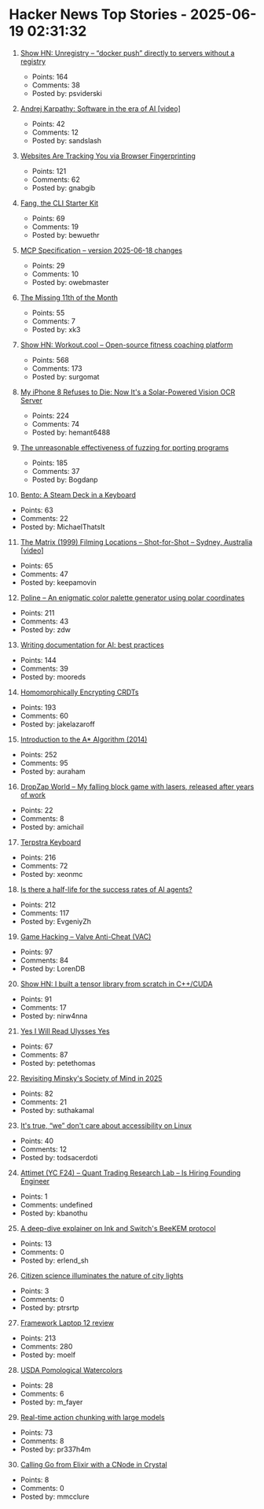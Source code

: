 # Hacker News Top Stories - 2025-06-19 02:31:32

1. [Show HN: Unregistry – “docker push” directly to servers without a registry](https://github.com/psviderski/unregistry)
   - Points: 164
   - Comments: 38
   - Posted by: psviderski

2. [Andrej Karpathy: Software in the era of AI [video]](https://www.youtube.com/watch?v=LCEmiRjPEtQ)
   - Points: 42
   - Comments: 12
   - Posted by: sandslash

3. [Websites Are Tracking You via Browser Fingerprinting](https://engineering.tamu.edu/news/2025/06/websites-are-tracking-you-via-browser-fingerprinting.html)
   - Points: 121
   - Comments: 62
   - Posted by: gnabgib

4. [Fang, the CLI Starter Kit](https://github.com/charmbracelet/fang)
   - Points: 69
   - Comments: 19
   - Posted by: bewuethr

5. [MCP Specification – version 2025-06-18 changes](https://modelcontextprotocol.io/specification/2025-06-18/changelog)
   - Points: 29
   - Comments: 10
   - Posted by: owebmaster

6. [The Missing 11th of the Month](https://drhagen.com/blog/the-missing-11th-of-the-month/)
   - Points: 55
   - Comments: 7
   - Posted by: xk3

7. [Show HN: Workout.cool – Open-source fitness coaching platform](https://github.com/Snouzy/workout-cool)
   - Points: 568
   - Comments: 173
   - Posted by: surgomat

8. [My iPhone 8 Refuses to Die: Now It's a Solar-Powered Vision OCR Server](https://terminalbytes.com/iphone-8-solar-powered-vision-ocr-server/)
   - Points: 224
   - Comments: 74
   - Posted by: hemant6488

9. [The unreasonable effectiveness of fuzzing for porting programs](https://rjp.io/blog/2025-06-17-unreasonable-effectiveness-of-fuzzing)
   - Points: 185
   - Comments: 37
   - Posted by: Bogdanp

10. [Bento: A Steam Deck in a Keyboard](https://github.com/lunchbox-computer/bento)
   - Points: 63
   - Comments: 22
   - Posted by: MichaelThatsIt

11. [The Matrix (1999) Filming Locations – Shot-for-Shot – Sydney, Australia [video]](https://www.youtube.com/watch?v=UVf7rMqnwI0)
   - Points: 65
   - Comments: 47
   - Posted by: keepamovin

12. [Poline – An enigmatic color palette generator using polar coordinates](https://meodai.github.io/poline/)
   - Points: 211
   - Comments: 43
   - Posted by: zdw

13. [Writing documentation for AI: best practices](https://docs.kapa.ai/improving/writing-best-practices)
   - Points: 144
   - Comments: 39
   - Posted by: mooreds

14. [Homomorphically Encrypting CRDTs](https://jakelazaroff.com/words/homomorphically-encrypted-crdts/)
   - Points: 193
   - Comments: 60
   - Posted by: jakelazaroff

15. [Introduction to the A* Algorithm (2014)](https://www.redblobgames.com/pathfinding/a-star/introduction.html)
   - Points: 252
   - Comments: 95
   - Posted by: auraham

16. [DropZap World – My falling block game with lasers, released after years of work](https://apps.apple.com/us/app/dropzap-world/id1072858930)
   - Points: 22
   - Comments: 8
   - Posted by: amichail

17. [Terpstra Keyboard](http://terpstrakeyboard.com/web-app/keys.htm)
   - Points: 216
   - Comments: 72
   - Posted by: xeonmc

18. [Is there a half-life for the success rates of AI agents?](https://www.tobyord.com/writing/half-life)
   - Points: 212
   - Comments: 117
   - Posted by: EvgeniyZh

19. [Game Hacking – Valve Anti-Cheat (VAC)](https://codeneverdies.github.io/posts/gh-2/)
   - Points: 97
   - Comments: 84
   - Posted by: LorenDB

20. [Show HN: I built a tensor library from scratch in C++/CUDA](https://github.com/nirw4nna/dsc)
   - Points: 91
   - Comments: 17
   - Posted by: nirw4nna

21. [Yes I Will Read Ulysses Yes](https://www.theatlantic.com/magazine/archive/2025/07/zachary-leader-richard-ellmann-james-joyce-review/682907/)
   - Points: 67
   - Comments: 87
   - Posted by: petethomas

22. [Revisiting Minsky's Society of Mind in 2025](https://suthakamal.substack.com/p/revisiting-minskys-society-of-mind)
   - Points: 82
   - Comments: 21
   - Posted by: suthakamal

23. [It's true, “we” don't care about accessibility on Linux](https://tesk.page/2025/06/18/its-true-we-dont-care-about-accessibility-on-linux/)
   - Points: 40
   - Comments: 12
   - Posted by: todsacerdoti

24. [Attimet (YC F24) – Quant Trading Research Lab – Is Hiring Founding Engineer](https://www.ycombinator.com/companies/attimet/jobs/b1w9pjE-founding-engineer)
   - Points: 1
   - Comments: undefined
   - Posted by: kbanothu

25. [A deep-dive explainer on Ink and Switch's BeeKEM protocol](https://meri.garden/a-deep-dive-explainer-on-beekem-protocol/)
   - Points: 13
   - Comments: 0
   - Posted by: erlend_sh

26. [Citizen science illuminates the nature of city lights](https://www.nature.com/articles/s44284-025-00239-5)
   - Points: 3
   - Comments: 0
   - Posted by: ptrsrtp

27. [Framework Laptop 12 review](https://arstechnica.com/gadgets/2025/06/framework-laptop-12-review-im-excited-to-see-what-the-2nd-generation-looks-like/)
   - Points: 213
   - Comments: 280
   - Posted by: moelf

28. [USDA Pomological Watercolors](https://search.nal.usda.gov/discovery/collectionDiscovery?vid=01NAL_INST:MAIN&collectionId=81279629860007426)
   - Points: 28
   - Comments: 6
   - Posted by: m_fayer

29. [Real-time action chunking with large models](https://www.pi.website/research/real_time_chunking)
   - Points: 73
   - Comments: 8
   - Posted by: pr337h4m

30. [Calling Go from Elixir with a CNode in Crystal](https://relistan.com/calling-go-from-elixir-with-a-cnode)
   - Points: 8
   - Comments: 0
   - Posted by: mmcclure


